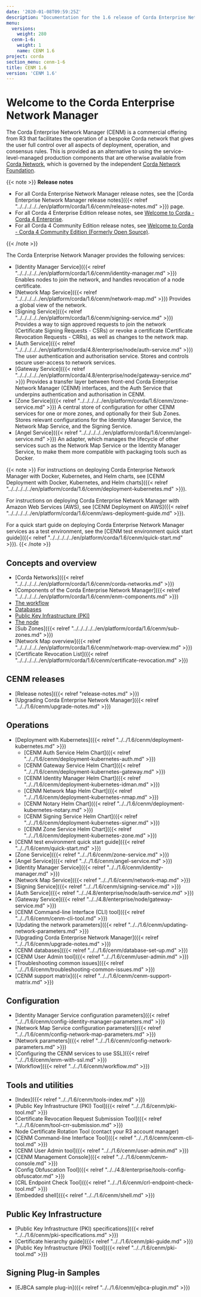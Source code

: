 ```yaml
---
date: '2020-01-08T09:59:25Z'
description: "Documentation for the 1.6 release of Corda Enterprise Network Manager (CENM)"
menu:
  versions:
    weight: 280
  cenm-1-6:
    weight: 1
    name: CENM 1.6
project: corda
section_menu: cenm-1-6
title: CENM 1.6
version: 'CENM 1.6'
---
```



# Welcome to the Corda Enterprise Network Manager

The Corda Enterprise Network Manager (CENM) is a commercial offering from R3 that facilitates the operation of a bespoke
Corda network that gives the user full control over all aspects of deployment, operation, and consensus rules.
This is provided as an alternative to using the service-level-managed production components
that are otherwise available from [Corda Network](https://corda.network), which is governed by the independent
[Corda Network Foundation](https://corda.network/).

{{< note >}}
**Release notes**

* For all Corda Enterprise Network Manager release notes, see the [Corda Enterprise Network Manager release notes]({{< relref "../../../../../en/platform/corda/1.6/cenm/release-notes.md" >}}) page.
* For all Corda 4 Enterprise Edition release notes, see [Welcome to Corda - Corda 4 Enterprise](../../../../../en/platform/corda.html#corda-4-enterprise).
* For all Corda 4 Community Edition release notes, see [Welcome to Corda - Corda 4 Community Edition (Formerly Open Source)](../../../../../en/platform/corda.html#corda-4-community-edition-formerly-open-source).

{{< /note >}}

The Corda Enterprise Network Manager provides the following services:

* [Identity Manager Service]({{< relref "../../../../../en/platform/corda/1.6/cenm/identity-manager.md" >}}) Enables nodes to join the network, and handles revocation of a node certificate.
* [Network Map Service]({{< relref "../../../../../en/platform/corda/1.6/cenm/network-map.md" >}}) Provides a global view of the network.
* [Signing Service]({{< relref "../../../../../en/platform/corda/1.6/cenm/signing-service.md" >}}) Provides a way to sign approved requests to join the network (Certificate Signing Requests - CSRs) or revoke a certificate (Certificate Revocation Requests - CRRs), as well as changes to the network map.
* [Auth Service]({{< relref "../../../../../en/platform/corda/4.8/enterprise/node/auth-service.md" >}}) The user authentication and authorisation service. Stores and controls secure user-access to network services.
* [Gateway Service]({{< relref "../../../../../en/platform/corda/4.8/enterprise/node/gateway-service.md" >}}) Provides a transfer layer between front-end Corda Enterprise Network Manager (CENM) interfaces, and the Auth Service that underpins authentication and authorisation in CENM.
* [Zone Service]({{< relref "../../../../../en/platform/corda/1.6/cenm/zone-service.md" >}}) A central store of configuration for other CENM services for one or more zones, and optionally for their Sub Zones. Stores relevant configurations for the Identity Manager Service, the Network Map Service, and the Signing Service.
* [Angel Service]({{< relref "../../../../../en/platform/corda/1.6/cenm/angel-service.md" >}}) An adapter, which manages the lifecycle of other services such as the Network Map Service or the Identity Manager Service, to make them more compatible with packaging tools such as Docker.

{{< note >}}
For instructions on deploying Corda Enterprise Network Manager with Docker, Kubernetes, and Helm charts, see [CENM Deployment with Docker, Kubernetes, and Helm charts]({{< relref "../../../../../en/platform/corda/1.6/cenm/deployment-kubernetes.md" >}}).

For instructions on deploying Corda Enterprise Network Manager with Amazon Web Services (AWS), see [CENM Deployment on AWS]({{< relref "../../../../../en/platform/corda/1.6/cenm/aws-deployment-guide.md" >}}).

For a quick start guide on deploying Corda Enterprise Network Manager services as a test environment, see the [CENM test environment quick start guide]({{< relref "../../../../../en/platform/corda/1.6/cenm/quick-start.md" >}}).
{{< /note >}}

## Concepts and overview

* [Corda Networks]({{< relref "../../../../../en/platform/corda/1.6/cenm/corda-networks.md" >}})
* [Components of the Corda Enterprise Network Manager]({{< relref "../../../../../en/platform/corda/1.6/cenm/enm-components.md" >}})
* [The workflow](../../../../../en/platform/corda/1.6/cenm/enm-components.html#the-workflow)
* [Databases](../../../../../en/platform/corda/1.6/cenm/enm-components.html#databases)
* [Public Key Infrastructure (PKI)](../../../../../en/platform/corda/1.6/cenm/enm-components.html#public-key-infrastructure-pki)
* [The node](../../../../../en/platform/corda/1.6/cenm/enm-components.html#the-node)
* [Sub Zones]({{< relref "../../../../../en/platform/corda/1.6/cenm/sub-zones.md" >}})
* [Network Map overview]({{< relref "../../../../../en/platform/corda/1.6/cenm/network-map-overview.md" >}})
* [Certificate Revocation List]({{< relref "../../../../../en/platform/corda/1.6/cenm/certificate-revocation.md" >}})

## CENM releases
* [Release notes]({{< relref "release-notes.md" >}})
* [Upgrading Corda Enterprise Network Manager]({{< relref "../../1.6/cenm/upgrade-notes.md" >}})

## Operations

* [Deployment with Kubernetes]({{< relref "../../1.6/cenm/deployment-kubernetes.md" >}})
  * [CENM Auth Service Helm Chart]({{< relref "../../1.6/cenm/deployment-kubernetes-auth.md" >}})
  * [CENM Gateway Service Helm Chart]({{< relref "../../1.6/cenm/deployment-kubernetes-gateway.md" >}})
  * [CENM Identity Manager Helm Chart]({{< relref "../../1.6/cenm/deployment-kubernetes-idman.md" >}})
  * [CENM Network Map Helm Chart]({{< relref "../../1.6/cenm/deployment-kubernetes-nmap.md" >}})
  * [CENM Notary Helm Chart]({{< relref "../../1.6/cenm/deployment-kubernetes-notary.md" >}})
  * [CENM Signing Service Helm Chart]({{< relref "../../1.6/cenm/deployment-kubernetes-signer.md" >}})
  * [CENM Zone Service Helm Chart]({{< relref "../../1.6/cenm/deployment-kubernetes-zone.md" >}})
* [CENM test environment quick start guide]({{< relref "../../1.6/cenm/quick-start.md" >}})
* [Zone Service]({{< relref "../../1.6/cenm/zone-service.md" >}})
* [Angel Service]({{< relref "../../1.6/cenm/angel-service.md" >}})
* [Identity Manager Service]({{< relref "../../1.6/cenm/identity-manager.md" >}})
* [Network Map Service]({{< relref "../../1.6/cenm/network-map.md" >}})
* [Signing Service]({{< relref "../../1.6/cenm/signing-service.md" >}})
* [Auth Service]({{< relref "../../4.8/enterprise/node/auth-service.md" >}})
* [Gateway Service]({{< relref "../../4.8/enterprise/node/gateway-service.md" >}})
* [CENM Command-line Interface (CLI) tool]({{< relref "../../1.6/cenm/cenm-cli-tool.md" >}})
* [Updating the network parameters]({{< relref "../../1.6/cenm/updating-network-parameters.md" >}})
* [Upgrading Corda Enterprise Network Manager]({{< relref "../../1.6/cenm/upgrade-notes.md" >}})
* [CENM databases]({{< relref "../../1.6/cenm/database-set-up.md" >}})
* [CENM User Admin tool]({{< relref "../../1.6/cenm/user-admin.md" >}})
* [Troubleshooting common issues]({{< relref "../../1.6/cenm/troubleshooting-common-issues.md" >}})
* [CENM support matrix]({{< relref "../../1.6/cenm/cenm-support-matrix.md" >}})

## Configuration

* [Identity Manager Service configuration parameters]({{< relref "../../1.6/cenm/config-identity-manager-parameters.md" >}})
* [Network Map Service configuration parameters]({{< relref "../../1.6/cenm/config-network-map-parameters.md" >}})
* [Network parameters]({{< relref "../../1.6/cenm/config-network-parameters.md" >}})
* [Configuring the CENM services to use SSL]({{< relref "../../1.6/cenm/enm-with-ssl.md" >}})
* [Workflow]({{< relref "../../1.6/cenm/workflow.md" >}})

## Tools and utilities

* [Index]({{< relref "../../1.6/cenm/tools-index.md" >}})
* [Public Key Infrastructure (PKI) Tool]({{< relref "../../1.6/cenm/pki-tool.md" >}})
* [Certificate Revocation Request Submission Tool]({{< relref "../../1.6/cenm/tool-crr-submission.md" >}})
* Node Certificate Rotation Tool (contact your R3 account manager)
* [CENM Command-line Interface Tool]({{< relref "../../1.6/cenm/cenm-cli-tool.md" >}})
* [CENM User Admin tool]({{< relref "../../1.6/cenm/user-admin.md" >}})
* [CENM Management Console]({{< relref "../../1.6/cenm/cenm-console.md" >}})
* [Config Obfuscation Tool]({{< relref "../../4.8/enterprise/tools-config-obfuscator.md" >}})
* [CRL Endpoint Check Tool]({{< relref "../../1.6/cenm/crl-endpoint-check-tool.md" >}})
* [Embedded shell]({{< relref "../../1.6/cenm/shell.md" >}})

## Public Key Infrastructure

* [Public Key Infrastructure (PKI) specifications]({{< relref "../../1.6/cenm/pki-specifications.md" >}})
* [Certificate hierarchy guide]({{< relref "../../1.6/cenm/pki-guide.md" >}})
* [Public Key Infrastructure (PKI) Tool]({{< relref "../../1.6/cenm/pki-tool.md" >}})

## Signing Plug-in Samples

* [EJBCA sample plug-in]({{< relref "../../1.6/cenm/ejbca-plugin.md" >}})
